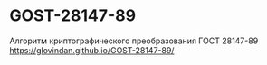 # GOST-28147-89
Алгоритм криптографического преобразования ГОСТ 28147-89
https://glovindan.github.io/GOST-28147-89/
